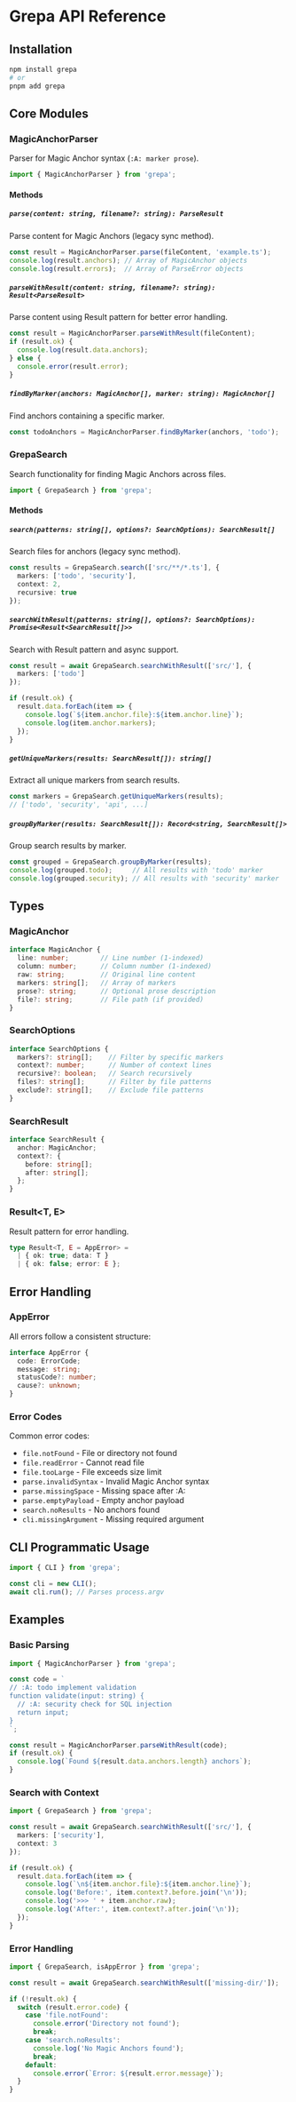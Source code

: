 <!-- :A: tldr API reference documentation for Grepa library -->

# Grepa API Reference

## Installation

```bash
npm install grepa
# or
pnpm add grepa
```

## Core Modules

### MagicAnchorParser

Parser for Magic Anchor syntax (`:A: marker prose`).

```typescript
import { MagicAnchorParser } from 'grepa';
```

#### Methods

##### `parse(content: string, filename?: string): ParseResult`

Parse content for Magic Anchors (legacy sync method).

```typescript
const result = MagicAnchorParser.parse(fileContent, 'example.ts');
console.log(result.anchors); // Array of MagicAnchor objects
console.log(result.errors);  // Array of ParseError objects
```

##### `parseWithResult(content: string, filename?: string): Result<ParseResult>`

Parse content using Result pattern for better error handling.

```typescript
const result = MagicAnchorParser.parseWithResult(fileContent);
if (result.ok) {
  console.log(result.data.anchors);
} else {
  console.error(result.error);
}
```

##### `findByMarker(anchors: MagicAnchor[], marker: string): MagicAnchor[]`

Find anchors containing a specific marker.

```typescript
const todoAnchors = MagicAnchorParser.findByMarker(anchors, 'todo');
```

### GrepaSearch

Search functionality for finding Magic Anchors across files.

```typescript
import { GrepaSearch } from 'grepa';
```

#### Methods

##### `search(patterns: string[], options?: SearchOptions): SearchResult[]`

Search files for anchors (legacy sync method).

```typescript
const results = GrepaSearch.search(['src/**/*.ts'], {
  markers: ['todo', 'security'],
  context: 2,
  recursive: true
});
```

##### `searchWithResult(patterns: string[], options?: SearchOptions): Promise<Result<SearchResult[]>>`

Search with Result pattern and async support.

```typescript
const result = await GrepaSearch.searchWithResult(['src/'], {
  markers: ['todo']
});

if (result.ok) {
  result.data.forEach(item => {
    console.log(`${item.anchor.file}:${item.anchor.line}`);
    console.log(item.anchor.markers);
  });
}
```

##### `getUniqueMarkers(results: SearchResult[]): string[]`

Extract all unique markers from search results.

```typescript
const markers = GrepaSearch.getUniqueMarkers(results);
// ['todo', 'security', 'api', ...]
```

##### `groupByMarker(results: SearchResult[]): Record<string, SearchResult[]>`

Group search results by marker.

```typescript
const grouped = GrepaSearch.groupByMarker(results);
console.log(grouped.todo);     // All results with 'todo' marker
console.log(grouped.security); // All results with 'security' marker
```

## Types

### MagicAnchor

```typescript
interface MagicAnchor {
  line: number;        // Line number (1-indexed)
  column: number;      // Column number (1-indexed)
  raw: string;         // Original line content
  markers: string[];   // Array of markers
  prose?: string;      // Optional prose description
  file?: string;       // File path (if provided)
}
```

### SearchOptions

```typescript
interface SearchOptions {
  markers?: string[];    // Filter by specific markers
  context?: number;      // Number of context lines
  recursive?: boolean;   // Search recursively
  files?: string[];      // Filter by file patterns
  exclude?: string[];    // Exclude file patterns
}
```

### SearchResult

```typescript
interface SearchResult {
  anchor: MagicAnchor;
  context?: {
    before: string[];
    after: string[];
  };
}
```

### Result<T, E>

Result pattern for error handling.

```typescript
type Result<T, E = AppError> =
  | { ok: true; data: T }
  | { ok: false; error: E };
```

## Error Handling

### AppError

All errors follow a consistent structure:

```typescript
interface AppError {
  code: ErrorCode;
  message: string;
  statusCode?: number;
  cause?: unknown;
}
```

### Error Codes

Common error codes:

- `file.notFound` - File or directory not found
- `file.readError` - Cannot read file
- `file.tooLarge` - File exceeds size limit
- `parse.invalidSyntax` - Invalid Magic Anchor syntax
- `parse.missingSpace` - Missing space after :A:
- `parse.emptyPayload` - Empty anchor payload
- `search.noResults` - No anchors found
- `cli.missingArgument` - Missing required argument

## CLI Programmatic Usage

```typescript
import { CLI } from 'grepa';

const cli = new CLI();
await cli.run(); // Parses process.argv
```

## Examples

### Basic Parsing

```typescript
import { MagicAnchorParser } from 'grepa';

const code = `
// :A: todo implement validation
function validate(input: string) {
  // :A: security check for SQL injection
  return input;
}
`;

const result = MagicAnchorParser.parseWithResult(code);
if (result.ok) {
  console.log(`Found ${result.data.anchors.length} anchors`);
}
```

### Search with Context

```typescript
import { GrepaSearch } from 'grepa';

const result = await GrepaSearch.searchWithResult(['src/'], {
  markers: ['security'],
  context: 3
});

if (result.ok) {
  result.data.forEach(item => {
    console.log(`\n${item.anchor.file}:${item.anchor.line}`);
    console.log('Before:', item.context?.before.join('\n'));
    console.log('>>> ' + item.anchor.raw);
    console.log('After:', item.context?.after.join('\n'));
  });
}
```

### Error Handling

```typescript
import { GrepaSearch, isAppError } from 'grepa';

const result = await GrepaSearch.searchWithResult(['missing-dir/']);

if (!result.ok) {
  switch (result.error.code) {
    case 'file.notFound':
      console.error('Directory not found');
      break;
    case 'search.noResults':
      console.log('No Magic Anchors found');
      break;
    default:
      console.error(`Error: ${result.error.message}`);
  }
}
```